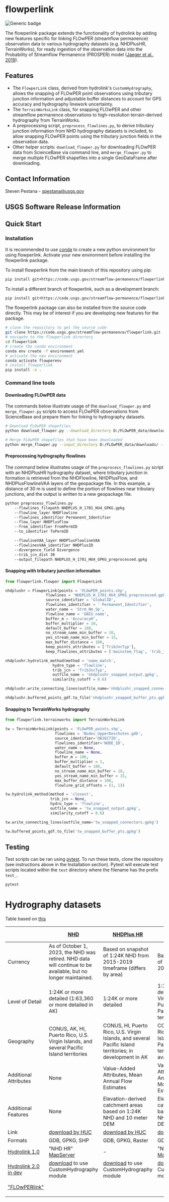 # flowperlink

![Generic badge](https://img.shields.io/badge/Version-0.0.1-<COLOR>.svg)

The flowperlink package extends the functionality of hydrolink by adding new features specific for linking FLOwPER (streamflow permanence) observation data to various hydrography datasets (e.g. NHDPlusHR, TerrainWorks), for ready ingestion of the observation data into the Probability of Streamflow Permanence (PROSPER) model ([Jaeger et al., 2019](https://doi.org/10.1016/j.hydroa.2018.100005)).

## Features

* The `FlowperLink` class, derived from hydrolink's `CustomHydrography`, allows the snapping of FLOwPER point observations using tributary junction information and adjustable buffer distances to account for GPS accuracy and hydrography linework uncertainty.
* The `TerrainWorksLink` class, for snapping FLOwPER and other streamflow permanence observations to high-resolution terrain-derived hydrography from TerrainWorks.
* A preprocessing script, `preprocess_flowlines.py`, to derive tributary junction information from NHD hydrography datasets is included, to allow snapping FLOwPER points using the tributary junction fields in the observation data.
* Other helper scripts: `download_flowper.py` for downloading FLOwPER data from ScienceBase via command line, and `merge_flowper.py` to merge multiple FLOwPER shapefiles into a single GeoDataFrame after downloading.

## Contact Information

Steven Pestana - spestana@usgs.gov

## USGS Software Release Information

## Quick Start

### Installation

It is recommended to use [conda](https://docs.conda.io/projects/conda/en/latest/user-guide/tasks/manage-environments.html#creating-an-environment-from-an-environment-yml-file) to create a new python environment for using flowperlink. Activate your new environment before installing the flowperlink package.

To install flowperlink from the main branch of this repository using pip:

```bash
pip install git+https://code.usgs.gov/streamflow-permanence/flowperlink.git
```

To install a different branch of flowperlink, such as a development branch:

```bash
pip install git+https://code.usgs.gov/streamflow-permanence/flowperlink.git@branch_name
```

The flowperlink package can also be installed from the source code directly. This may be of interest if you are developing new features for the package.

```bash
# clone the repository to get the source code
git clone https://code.usgs.gov/streamflow-permanence/flowperlink.git
# navigate to the flowperlink directory
cd flowperlink
# create the conda environment
conda env create -f environment.yml
# activate the new environment
conda activate flowperenv
# install flowperlink
pip install -e .
```
### Command line tools

#### Downloading FLOwPER data

The commands below illustrate usage of the `download_flowper.py` and `merge_flowper.py` scripts to access FLOwPER observations from ScienceBase and prepare them for linking to hydrography datasets.

```bash
# Download FLOwPER shapefiles
python download_flowper.py --download_directory D:/FLOwPER_data/downloads/
```

```bash
# Merge FLOwPER shapefiles that have been downloaded
python merge_flowper.py --input_directory D:/FLOwPER_data/downloads/ --output_filepath D:/FLOwPER_data/FLOwPER_merged.shp --crs 4326
```


#### Preprocessing hydrography flowlines

The command below illustrates usage of the `preprocess_flowlines.py` script with an NHDPlusHR hydrography dataset, where tributary junction in formation is retrieved from the NHDFlowline, NHDPlusFlow, and NHDPlusFlowlineVAA layers of the geopackage file. In this example, a distance of 30 m is used to define the portion of flowlines near tributary junctions, and the output is written to a new geopackage file. 

```bash
python preprocess_flowlines.py 
    --flowlines_filepath NHDPLUS_H_1701_HU4_GPKG.gpkg 
    --flowline_layer NHDFlowline 
    --flowlines_identifier Permanent_Identifier 
    --flow_layer NHDPlusFlow 
    --from_identifier FromPermID 
    --to_identifier ToPermID  

    --flowlineVAA_layer NHDPlusFlowlineVAA 
    --flowlinesVAA_identifier NHDPlusID 
    --divergence_field Divergence 
    --trib_jcn_dist 30 
    --output_filepath NHDPLUS_H_1701_HU4_GPKG_preprocessed.gpkg 
```



#### Snapping with tributary junction informaiton

```python
from flowperlink.flowper import FlowperLink

nhdplushr = FlowperLink(points = 'FLOwPER_points.shp',   
                  flowlines = 'NHDPLUS_H_1701_HU4_GPKG_preprocessed.gpkg', 
                  source_identifier = 'GlobalID',  
                  flowlines_identifier = ' Permanent_Identifier', 
                  water_name = 'Strm_Nm_Sp',  
                  flowline_name = 'GNIS_name', 
                  buffer_m = 'AccuracyH', 
                  buffer_multiplier = 10, 
                  default_buffer = 100, 
                  no_stream_name_min_buffer = 10, 
                  yes_stream_name_min_buffer = 15, 
                  max_buffer_distance = 100, 
                  keep_points_attributes = ['TribJncTyp'], 
                  keep_flowlines_attributes = ['mainstem_flag', 'trib_jcn']) 

nhdplushr.hydrolink_method(method = 'name_match', 
                     hydro_type = 'flowline',  
                     trib_jcn = 'TribJncTyp',  
                     outfile_name = 'nhdplushr_snapped_output.gpkg',  
                     similarity_cutoff = 0.6) 

nhdplushr.write_connecting_lines(outfile_name='nhdplushr_snapped_connectors.gpkg') 

nhdplushr.buffered_points_gdf.to_file('nhdplushr_snapped_buffer_pts.gpkg') 
```

#### Snapping to TerrainWorks hydrography

```python
from flowperlink.terrainworks import TerrainWorksLink

tw = TerrainWorksLink(points = 'FLOwPER_points.shp',   
                      flowlines = 'Nodes_UpperDeschutes.gdb',  
                      source_identifier='OBJECTID', 
                      flowlines_identifier='NODE_ID',  
                      water_name = None,  
                      flowline_name = None, 
                      buffer_m = 100, 
                      buffer_multiplier = 1, 
                      default_buffer = 100, 
                      no_stream_name_min_buffer = 10, 
                      yes_stream_name_min_buffer = 15, 
                      max_buffer_distance = 100, 
                      flowline_grid_offsets = (1, 1)) 

tw.hydrolink_method(method = 'closest', 
                    trib_jcn = None, 
                    hydro_type = 'flowline',  
                    outfile_name = 'tw_snapped_output.gpkg', 
                    similarity_cutoff = 0.6) 

tw.write_connecting_lines(outfile_name='tw_snapped_connectors.gpkg') 

tw.buffered_points_gdf.to_file('tw_snapped_buffer_pts.gpkg') 
```
## Testing

Test scripts can be ran using [pytest](https://docs.pytest.org/en/stable/). To run these tests, clone the repository (see instructions above in the Installation section). Pytest will execute test scripts located within the `test` directory where the filename has the prefix `test_`.

```bash
pytest
```

# Hydrography datasets

Table based on [this](https://www.usgs.gov/news/which-nhd-product-do-you-need-and-which-do-you-have)

| | [NHD](https://www.usgs.gov/national-hydrography/national-hydrography-dataset?qt-science_support_page_related_con=0#qt-science_support_page_related_con) | [NHDPlus HR](https://www.usgs.gov/national-hydrography/nhdplus-high-resolution) | [NHDPlus V2](https://www.epa.gov/waterdata/nhdplus-national-hydrography-dataset-plus) | [NHDPlus V1](https://nhdplus.com/NHDPlus/NHDPlusV1_home.php) | [TerrainWorks](https://terrainworks.com/)
| ------ | ------ | ------ | ------ | ------ | ------ |
|    Currency    |     As of October 1, 2023, the NHD was retired. NHD data will continue to be available, but no longer maintained.    |    Based on snapshot of 1:24K NHD from 2015-2019 timeframe (differs by area)    |   Based on snapshot of 1:100K NHD from 2011 timeframe     |   NHDPlusV1 is replaced in its entirety by NHDPlusV2     |   |
|   Level of Detail     |    1:24K or more detailed (1:63,360 or more detailed in AK)    |    1:24K or more detailed    |    1:100K (more detailed for HI, U.S. Virgin Islands, Puerto Rico, and Pacific Island territories)    |    1:100K  | 2 m |
|   Geography     |    CONUS, AK, HI, Puerto Rico, U.S. Virgin Islands, and several Pacific Island territories    |   CONUS, HI, Puerto Rico, U.S. Virgin Islands, and several Pacific Island territories; in development in AK     |    CONUS, HI, Puerto Rico, U.S. Virgin Islands, and several Pacific Island territories; not available in AK    |        | parts of Oregon |
|   Additional Attributes     |    None    |   Value-Added Attributes, Mean Annual Flow Estimates     |    Value-Added Attributes, Mean Annual and Mean Monthly Flow Estimates    |        |     | 
|    Additional Features    |   None     |   Elevation-derived catchment areas based on 1:24K NHD and 10 meter DEM      |  Elevation-derived catchment areas based on 1:100K NHD and 30 meter DEM      |        |    |
|    Link    |    [download by HUC](https://prd-tnm.s3.amazonaws.com/index.html?prefix=StagedProducts/Hydrography/NHD/)    |   [download by HUC](https://prd-tnm.s3.amazonaws.com/index.html?prefix=StagedProducts/Hydrography/NHDPlusHR/)     |    [download by HUC](https://www.epa.gov/waterdata/get-nhdplus-national-hydrography-dataset-plus-data#Download)    |        |    |
|    Formats    |    GDB, GPKG, SHP    |    GDB, GPKG, Raster    |    GDB, SHP, Raster     |        |    |
|    [Hydrolink 1.0](https://code.usgs.gov/sas/bioscience/hlt/hydrolink)    |   "NHD HR" [MapServer](https://hydromaintenance.nationalmap.gov/arcgis/rest/services/HEM/NHDHigh/MapServer)     |   -    |   "NHD MR" [MapServer](https://watersgeo.epa.gov/arcgis/rest/services/NHDPlus/NHDPlus/MapServer)      |        |  n/a  |
|    [Hydrolink 2.0 in dev](https://code.usgs.gov/spestana/hydrolink/-/tree/custom-hydrography?ref_type=heads)  |   [download](https://prd-tnm.s3.amazonaws.com/index.html?prefix=StagedProducts/Hydrography/NHD/) to use CustomHydrography module  |   [download](https://prd-tnm.s3.amazonaws.com/index.html?prefix=StagedProducts/Hydrography/NHDPlusHR/) to use CustomHydrography module     |    [download](https://www.epa.gov/waterdata/get-nhdplus-national-hydrography-dataset-plus-data#Download) to use CustomHydrography module    |        |  n/a  |
|    ["FLOwPERlink"](#)    |        |        |        |        |  use ["TerrainWorksLink"](#)  |
|       |        |        |        |        |